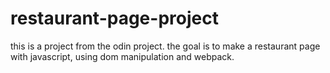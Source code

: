 # restaurant-page-project

this is a project from the odin project. the goal is to make a restaurant page with javascript, using dom manipulation and webpack.
